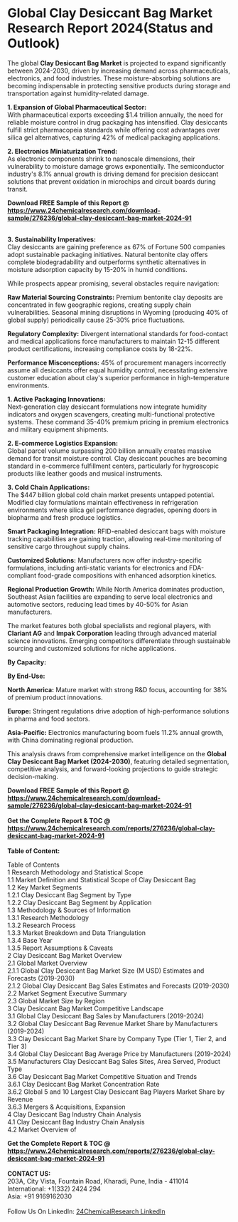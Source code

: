<h1>Global Clay Desiccant Bag Market Research Report 2024(Status and Outlook)</h1><p>The global <strong>Clay Desiccant Bag Market</strong> is projected to expand significantly between 2024-2030, driven by increasing demand across pharmaceuticals, electronics, and food industries. These moisture-absorbing solutions are becoming indispensable in protecting sensitive products during storage and transportation against humidity-related damage.</p><p><strong>1. Expansion of Global Pharmaceutical Sector:</strong><br>
With pharmaceutical exports exceeding $1.4 trillion annually, the need for reliable moisture control in drug packaging has intensified. Clay desiccants fulfill strict pharmacopeia standards while offering cost advantages over silica gel alternatives, capturing 42% of medical packaging applications.</p><p><strong>2. Electronics Miniaturization Trend:</strong><br>
As electronic components shrink to nanoscale dimensions, their vulnerability to moisture damage grows exponentially. The semiconductor industry's 8.1% annual growth is driving demand for precision desiccant solutions that prevent oxidation in microchips and circuit boards during transit.</p><div><b>Download FREE Sample of this Report @ 
            <a href="https://www.24chemicalresearch.com/download-sample/276236/global-clay-desiccant-bag-market-2024-91">
            https://www.24chemicalresearch.com/download-sample/276236/global-clay-desiccant-bag-market-2024-91</a></b></div><br><p><strong>3. Sustainability Imperatives:</strong><br>
Clay desiccants are gaining preference as 67% of Fortune 500 companies adopt sustainable packaging initiatives. Natural bentonite clay offers complete biodegradability and outperforms synthetic alternatives in moisture adsorption capacity by 15-20% in humid conditions.</p><p>While prospects appear promising, several obstacles require navigation:</p><p><strong>Raw Material Sourcing Constraints:</strong> Premium bentonite clay deposits are concentrated in few geographic regions, creating supply chain vulnerabilities. Seasonal mining disruptions in Wyoming (producing 40% of global supply) periodically cause 25-30% price fluctuations.</p><p><strong>Regulatory Complexity:</strong> Divergent international standards for food-contact and medical applications force manufacturers to maintain 12-15 different product certifications, increasing compliance costs by 18-22%.</p><p><strong>Performance Misconceptions:</strong> 45% of procurement managers incorrectly assume all desiccants offer equal humidity control, necessitating extensive customer education about clay's superior performance in high-temperature environments.</p><p><strong>1. Active Packaging Innovations:</strong><br>
Next-generation clay desiccant formulations now integrate humidity indicators and oxygen scavengers, creating multi-functional protective systems. These command 35-40% premium pricing in premium electronics and military equipment shipments.</p><p><strong>2. E-commerce Logistics Expansion:</strong><br>
Global parcel volume surpassing 200 billion annually creates massive demand for transit moisture control. Clay desiccant pouches are becoming standard in e-commerce fulfillment centers, particularly for hygroscopic products like leather goods and musical instruments.</p><p><strong>3. Cold Chain Applications:</strong><br>
The $447 billion global cold chain market presents untapped potential. Modified clay formulations maintain effectiveness in refrigeration environments where silica gel performance degrades, opening doors in biopharma and fresh produce logistics.</p><p><strong>Smart Packaging Integration:</strong> RFID-enabled desiccant bags with moisture tracking capabilities are gaining traction, allowing real-time monitoring of sensitive cargo throughout supply chains.</p><p><strong>Customized Solutions:</strong> Manufacturers now offer industry-specific formulations, including anti-static variants for electronics and FDA-compliant food-grade compositions with enhanced adsorption kinetics.</p><p><strong>Regional Production Growth:</strong> While North America dominates production, Southeast Asian facilities are expanding to serve local electronics and automotive sectors, reducing lead times by 40-50% for Asian manufacturers.</p><p>The market features both global specialists and regional players, with <strong>Clariant AG</strong> and <strong>Impak Corporation</strong> leading through advanced material science innovations. Emerging competitors differentiate through sustainable sourcing and customized solutions for niche applications.</p><p><strong>By Capacity:</strong></p><p><strong>By End-Use:</strong></p><p><strong>North America:</strong> Mature market with strong R&amp;D focus, accounting for 38% of premium product innovations.</p><p><strong>Europe:</strong> Stringent regulations drive adoption of high-performance solutions in pharma and food sectors.</p><p><strong>Asia-Pacific:</strong> Electronics manufacturing boom fuels 11.2% annual growth, with China dominating regional production.</p><p>This analysis draws from comprehensive market intelligence on the <strong>Global Clay Desiccant Bag Market (2024-2030)</strong>, featuring detailed segmentation, competitive analysis, and forward-looking projections to guide strategic decision-making.</p><div><b>Download FREE Sample of this Report @ 
            <a href="https://www.24chemicalresearch.com/download-sample/276236/global-clay-desiccant-bag-market-2024-91">
            https://www.24chemicalresearch.com/download-sample/276236/global-clay-desiccant-bag-market-2024-91</a></b></div><br><div><b>Get the Complete Report & TOC @ 
            <a href="https://www.24chemicalresearch.com/reports/276236/global-clay-desiccant-bag-market-2024-91">
            https://www.24chemicalresearch.com/reports/276236/global-clay-desiccant-bag-market-2024-91</a></b></div><br>
            <b>Table of Content:</b><p>Table of Contents<br />
1 Research Methodology and Statistical Scope<br />
1.1 Market Definition and Statistical Scope of Clay Desiccant Bag<br />
1.2 Key Market Segments<br />
1.2.1 Clay Desiccant Bag Segment by Type<br />
1.2.2 Clay Desiccant Bag Segment by Application<br />
1.3 Methodology & Sources of Information<br />
1.3.1 Research Methodology<br />
1.3.2 Research Process<br />
1.3.3 Market Breakdown and Data Triangulation<br />
1.3.4 Base Year<br />
1.3.5 Report Assumptions & Caveats<br />
2 Clay Desiccant Bag Market Overview<br />
2.1 Global Market Overview<br />
2.1.1 Global Clay Desiccant Bag Market Size (M USD) Estimates and Forecasts (2019-2030)<br />
2.1.2 Global Clay Desiccant Bag Sales Estimates and Forecasts (2019-2030)<br />
2.2 Market Segment Executive Summary<br />
2.3 Global Market Size by Region<br />
3 Clay Desiccant Bag Market Competitive Landscape<br />
3.1 Global Clay Desiccant Bag Sales by Manufacturers (2019-2024)<br />
3.2 Global Clay Desiccant Bag Revenue Market Share by Manufacturers (2019-2024)<br />
3.3 Clay Desiccant Bag Market Share by Company Type (Tier 1, Tier 2, and Tier 3)<br />
3.4 Global Clay Desiccant Bag Average Price by Manufacturers (2019-2024)<br />
3.5 Manufacturers Clay Desiccant Bag Sales Sites, Area Served, Product Type<br />
3.6 Clay Desiccant Bag Market Competitive Situation and Trends<br />
3.6.1 Clay Desiccant Bag Market Concentration Rate<br />
3.6.2 Global 5 and 10 Largest Clay Desiccant Bag Players Market Share by Revenue<br />
3.6.3 Mergers & Acquisitions, Expansion<br />
4 Clay Desiccant Bag Industry Chain Analysis<br />
4.1 Clay Desiccant Bag Industry Chain Analysis<br />
4.2 Market Overview of</p><div><b>Get the Complete Report & TOC @ 
            <a href="https://www.24chemicalresearch.com/reports/276236/global-clay-desiccant-bag-market-2024-91">
            https://www.24chemicalresearch.com/reports/276236/global-clay-desiccant-bag-market-2024-91</a></b></div><br><b>CONTACT US:</b><br>
            203A, City Vista, Fountain Road, Kharadi, Pune, India - 411014<br>
            International: +1(332) 2424 294<br>
            Asia: +91 9169162030 <br><br>
            Follow Us On LinkedIn: <a href="https://www.linkedin.com/company/24chemicalresearch/">24ChemicalResearch LinkedIn</a>